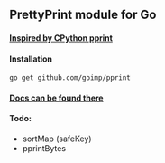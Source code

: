 ## PrettyPrint module for Go
#### [Inspired by CPython pprint](https://github.com/python/cpython/blob/main/Lib/pprint.py)

#### Installation
```shell
go get github.com/goimp/pprint
```

#### [Docs can be found there](https://pkg.go.dev/github.com/goimp/pprint)


#### Todo:
* sortMap (safeKey)
* pprintBytes